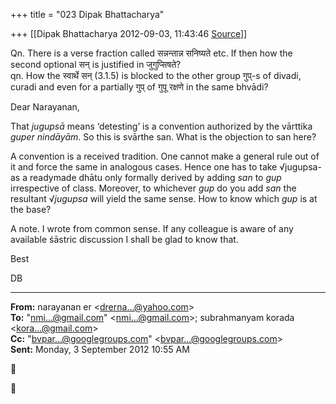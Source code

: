 +++
title = "023 Dipak Bhattacharya"

+++
[[Dipak Bhattacharya	2012-09-03, 11:43:46 [Source](https://groups.google.com/g/bvparishat/c/pudQ3KbSyGg)]]



Qn. There is a verse fraction called सन्नन्तान्न सनिष्यते etc. If then how the second optional सन् is justified in जुगुप्सिषते?  
qn. How the स्वार्थे सन् (3.1.5) is blocked to the other group गुप्-s of divadi, curadi and even for a partially गुप् of गुपू रक्षणे in the same bhvādi?

Dear Narayanan,

That *jugupsā* means ‘detesting’ is a convention authorized by the vārttika *guper nindāyām*. So this is svārthe san. What is the objection to san here?

A convention is a received tradition. One cannot make a general rule out of it and force the same in analogous cases. Hence one has to take √jugupsa- as a readymade dhātu only formally derived by adding *san* to *gup* irrespective of class. Moreover, to whichever *gup* do you add *san* the resultant √*jugupsa* will yield the same sense. How to know which *gup* is at the base?

A note. I wrote from common sense. If any colleague is aware of any available śāstric discussion I shall be glad to know that.

Best

DB

  

------------------------------------------------------------------------

**From:** narayanan er \<[drerna...@yahoo.com]()\>  
**To:** "[nmi...@gmail.com]()" \<[nmi...@gmail.com]()\>; subrahmanyam korada \<[kora...@gmail.com]()\>  
**Cc:** "[bvpar...@googlegroups.com]()" \<[bvpar...@googlegroups.com]()\>  
**Sent:** Monday, 3 September 2012 10:55 AM





